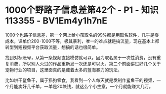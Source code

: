 # 1000个野路子信息差第42个 - P1 - 知识113355 - BV1Em4y1h7nE

1000个也路子信息差，第一个网上给小孩取名的99%都是用取名软件，几乎是零成本，课单价200-1000不等，极其暴利，唯一的难点就是搞流量，现在基本上都转型到短视频平台获取流量，想搞的话也很简单。

找到对标账号，从第一条视频直接模仿就可以，因为取名属于一次性消费，没有重复消费，所以别人火过的作品重新发一次还是可以火，第二个前面讲过好几个关于宠物行业的项目，这里面真的是藏着太多的蓝海暴力的玩法。

比如烘干鲨鱼干，属于猫狗零食，我看到一个人每天就是发制作鲨鱼干的视频，一个月能卖好几千单，一单是20块钱，就这么个小生意，一个月就能赚大几万。

